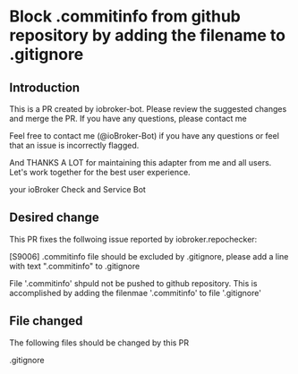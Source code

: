 # Block .commitinfo from github repository by adding the filename to .gitignore

## Introduction
This is a PR created by iobroker-bot. Please review the suggested changes and merge the PR. 
If you have any questions, please contact me 

Feel free to contact me (@ioBroker-Bot) if you have any questions or feel that an issue is incorrectly flagged.

And THANKS A LOT for maintaining this adapter from me and all users.
Let's work together for the best user experience.

your
ioBroker Check and Service Bot

## Desired change

This PR fixes the follwoing issue reported by iobroker.repochecker:

[S9006] .commitinfo file should be excluded by .gitignore, please add a line with text ".commitinfo" to .gitignore

File '.commitinfo' shpuld not be pushed to github repository. This is accomplished by adding the filenmae '.commitinfo' to file '.gitignore'

## File changed

The following files should be changed by this PR 

.gitignore
